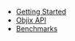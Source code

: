 - [Getting Started](/#objix 'Objix Home')
- [Objix API](api.md#apidocs 'Objix API')
- [Benchmarks](bench.md#benchmarks 'Performance Benchmarks')
